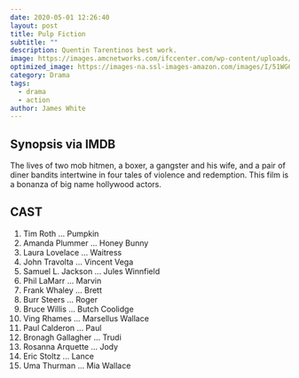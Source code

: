 ```yaml
---
date: 2020-05-01 12:26:40
layout: post
title: Pulp Fiction
subtitle: ""
description: Quentin Tarentinos best work. 
image: https://images.amcnetworks.com/ifccenter.com/wp-content/uploads/2019/04/pulpfic_1280.jpg
optimized_image: https://images-na.ssl-images-amazon.com/images/I/51WG6GXWSCL._SY445_.jpg
category: Drama
tags:
  - drama
  - action
author: James White
---
```


## Synopsis via IMDB

The lives of two mob hitmen, a boxer, a gangster and his wife, and a pair of diner bandits intertwine in four tales of violence and redemption.
This film is a bonanza of big name hollywood actors.


## CAST

1. Tim Roth 	... 	Pumpkin
2. Amanda Plummer 	... 	Honey Bunny
3. Laura Lovelace 	... 	Waitress
4. John Travolta 	... 	Vincent Vega
5. Samuel L. Jackson 	... 	Jules Winnfield
6. Phil LaMarr 	... 	Marvin
7. Frank Whaley 	... 	Brett
8. Burr Steers 	... 	Roger
9. Bruce Willis 	... 	Butch Coolidge
10. Ving Rhames 	... 	Marsellus Wallace
11. Paul Calderon 	... 	Paul
12. Bronagh Gallagher 	... 	Trudi
13. Rosanna Arquette 	... 	Jody
14. Eric Stoltz 	... 	Lance
15. Uma Thurman 	... 	Mia Wallace